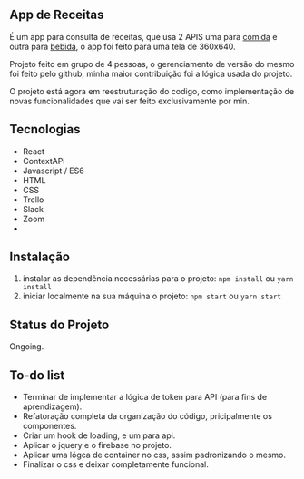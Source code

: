 ## App de Receitas
É um app para consulta de receitas, que usa 2 APIS uma para [comida](https://www.themealdb.com/api.php) e outra para [bebida](https://www.thecocktaildb.com/api.php), o app foi feito para uma tela de 360x640.

Projeto feito em grupo de 4 pessoas, o gerenciamento de versão do mesmo foi feito pelo github, minha maior contribuição foi a lógica usada do projeto.

O projeto está agora em reestruturação do codigo, como implementação de novas funcionalidades que vai ser feito exclusivamente por min.

## Tecnologias
- React
- ContextAPi
- Javascript / ES6
- HTML
- CSS
- Trello
- Slack
- Zoom
- 
## Instalação
1. instalar as dependência necessárias para o projeto: ```npm install``` ou ```yarn install```
2. iniciar localmente na sua máquina o projeto: ```npm start``` ou ```yarn start```

## Status do Projeto
Ongoing.

## To-do list
- Terminar de implementar a lógica de token para API (para fins de aprendizagem).
- Refatoração completa da organização do código, pricipalmente os componentes.
- Criar um hook de loading, e um para api.
- Aplicar o jquery e o firebase no projeto.
- Aplicar uma lógca de container no css, assim padronizando o mesmo.
- Finalizar o css e deixar completamente funcional.
